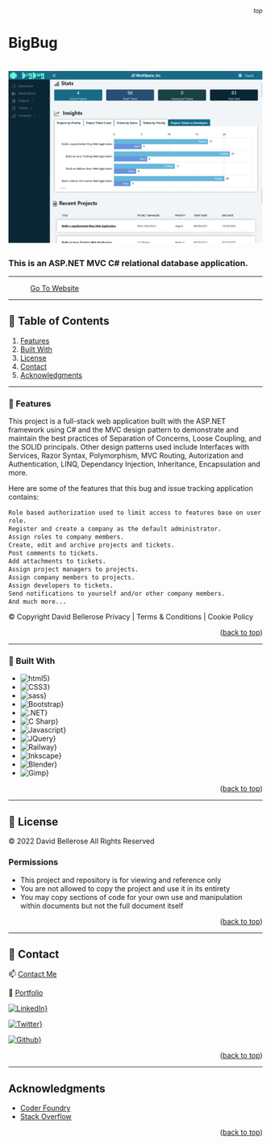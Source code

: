 ###### <p align="right"><sub>top</sub></p>


# BigBug

![BigBug](wwwroot/image/bigbug-logo.svg)
============

### This is an ASP.NET MVC C# relational database application.

---

 &nbsp; &nbsp; &nbsp; &nbsp; &nbsp; &nbsp;[Go To Website](https://bigbug-bugtracker.up.railway.app/)

---
<!-- TABLE OF CONTENTS -->

##  🚩 Table of Contents
1. [Features](#features)
2. [Built With](#built-with)
3. [License](#license)
4. [Contact](#contact)
4. [Acknowledgments](#acknowledgments)


---
### 🎨 Features
This project is a full-stack web application built with the ASP.NET framework using C# and the MVC design pattern to demonstrate and maintain the best practices of Separation of Concerns, Loose Coupling, and the SOLID principals. Other design patterns used include Interfaces with Services, Razor Syntax, Polymorphism, MVC Routing, Autorization and Authentication, LINQ, Dependancy Injection, Inheritance, Encapsulation and more. 

   Here are some of the features that this bug and issue tracking application contains:

    Role based authorization used to limit access to features base on user role.
    Register and create a company as the default administrator.
    Assign roles to company members.
    Create, edit and archive projects and tickets.
    Post comments to tickets.
    Add attachments to tickets.
    Assign project managers to projects.
    Assign company members to projects.
    Assign developers to tickets.
    Send notifications to yourself and/or other company members.
    And much more...

© Copyright David Bellerose Privacy | Terms & Conditions | Cookie Policy


<p align="right">(<a href="#top">back to top</a>)</p>

---
### 🔨 Built With


* ![html5}](https://img.shields.io/badge/html5-E34F26?style=for-the-badge&logo=html5)
* ![CSS3}](https://img.shields.io/badge/css3-1572B6?style=for-the-badge&logo=css3)
* ![sass}](https://img.shields.io/badge/sass-CC6699?style=for-the-badge&logo=sass)
* ![Bootstrap}](https://img.shields.io/badge/bootstrap-7952B3?style=for-the-badge&logo=bootstrap)
* ![.NET}](https://img.shields.io/badge/.NET-512BD4?style=for-the-badge)
* ![C Sharp}](https://img.shields.io/badge/c_sharp-239120?style=for-the-badge&logo=csharp)
* ![Javascript}](https://img.shields.io/badge/javascript-000000?style=for-the-badge&logo=javascript)
* ![JQuery}](https://img.shields.io/badge/jquery-0769AD?style=for-the-badge&logo=jquery)
* ![Railway}](https://img.shields.io/badge/railway-0B0D0E?style=for-the-badge&logo=railway)
* ![Inkscape}](https://img.shields.io/badge/inkscape-000000?style=for-the-badge&logo=inkscape)
* ![Blender}](https://img.shields.io/badge/blender-5c5543?style=for-the-badge&logo=blender)
* ![Gimp}](https://img.shields.io/badge/GIMP-5c5543?style=for-the-badge&logo=GIMP)

<p align="right">(<a href="#top">back to top</a>)</p>

---


<!-- LICENSE -->
## 📜 License

&copy; 2022 David Bellerose All Rights Reserved

### Permissions

 - This project and repository is for viewing and reference only
 - You are not allowed to copy the project and use it in its entirety
 - You may copy sections of code for your own use and manipulation within documents but not the full document itself

<p align="right">(<a href="#top">back to top</a>)</p>

---

<!-- CONTACT -->
## 🔗 Contact

 📫 [Contact Me](https://external.ink?to=https://www.davidbellerose.com/)

 💼 [Portfolio](https://external.ink?to=https://www.davidbellerose.com)
 
[![LinkedIn}](https://img.shields.io/badge/linkedin-0A66C2?style=for-the-badge&logo=linkedin)](https://external.ink?to=https://www.linkedin.com/in/david-bellerose)

[![Twitter}](https://img.shields.io/badge/twitter-000000?style=for-the-badge&logo=twitter)](https://external.ink?to=https://twitter.com/DavidEBellerose)

[![Github}](https://img.shields.io/badge/github-3884FF?style=for-the-badge&logo=github)](https://external.ink?to=https://github.com/daveyedgar)



<p align="right">(<a href="#top">back to top</a>)</p>

---

<!-- ACKNOWLEDGMENTS -->
## Acknowledgments


* [Coder Foundry](https://external.ink?to=https://www.coderfoundry.com/)
* [Stack Overflow](https://external.ink?to=https://www.stackoverflow.com/)


<p align="right">(<a href="#top">back to top</a>)</p>


